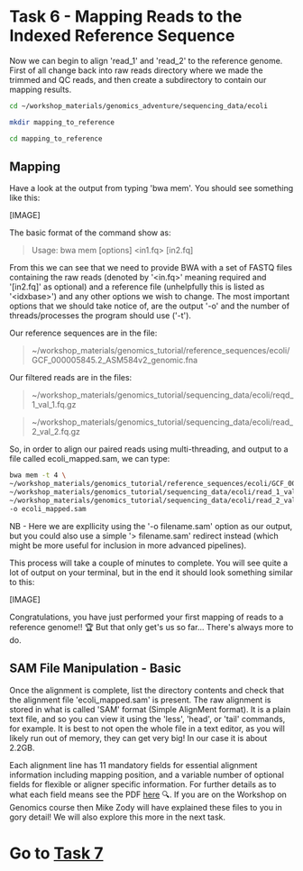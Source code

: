 # Task 6 - Mapping Reads to the Indexed Reference Sequence
Now we can begin to align 'read_1' and 'read_2' to the reference genome. First of all change back into raw reads directory where we made the trimmed and QC reads, and then create a subdirectory to contain our mapping results.
```bash
cd ~/workshop_materials/genomics_adventure/sequencing_data/ecoli

mkdir mapping_to_reference

cd mapping_to_reference
```

## Mapping
Have a look at the output from typing 'bwa mem'. You should see something like this:

[IMAGE]

The basic format of the command show as:

>Usage: bwa mem [options] <idxbase> <in1.fq> [in2.fq]

From this we can see that we need to provide BWA with a set of FASTQ files containing the raw reads (denoted by
'\<in.fq>' meaning required and '[in2.fq]' as optional) and a reference file (unhelpfully this is listed as '\<idxbase>') and any other options we wish to change. The most important options that we should take notice of, are the output '-o' and the number of threads/processes the program should use ('-t').
  
Our reference sequences are in the file:
>~/workshop_materials/genomics_tutorial/reference_sequences/ecoli/GCF_000005845.2_ASM584v2_genomic.fna

Our filtered reads are in the files:
>~/workshop_materials/genomics_tutorial/sequencing_data/ecoli/reqd_1_val_1.fq.gz

>~/workshop_materials/genomics_tutorial/sequencing_data/ecoli/read_2_val_2.fq.gz

So, in order to align our paired reads using multi-threading, and output to a file called ecoli_mapped.sam, we can type:
```bash
bwa mem -t 4 \
~/workshop_materials/genomics_tutorial/reference_sequences/ecoli/GCF_000005845.2_ASM584v2_genomic.fna \
~/workshop_materials/genomics_tutorial/sequencing_data/ecoli/read_1_val_1.fq.gz \
~/workshop_materials/genomics_tutorial/sequencing_data/ecoli/read_2_val_2.fq.gz \
-o ecoli_mapped.sam
```

NB - Here we are expllicity using the '-o filename.sam' option as our output, but you could also use a simple '> filename.sam' redirect instead (which might be more useful for inclusion in more advanced pipelines).

This process will take a couple of minutes to complete. You will see quite a lot of output on your terminal, but in the end it should look something similar to this:

[IMAGE]

Congratulations, you have just performed your first mapping of reads to a reference genome!! :trophy: But that only get's us so far... There's always more to do.

## SAM File Manipulation - Basic
Once the alignment is complete, list the directory contents and check that the alignment file 'ecoli_mapped.sam' is present. The raw alignment is stored in what is called 'SAM' format (Simple AlignMent format). It is a plain text file, and so you can view it using the 'less', 'head', or 'tail' commands, for example. It is best to not open the whole file in a text editor, as you will likely run out of memory, they can get very big! In our case it is about 2.2GB.

Each alignment line has 11 mandatory fields for essential alignment information including mapping position, and a variable number of optional fields for flexible or aligner specific information. For further details as to what each field means see the PDF [here](http://samtools.sourceforge.net/SAM1.pdf) :mag:. If you are on the Workshop on Genomics course then Mike Zody will have explained these files to you in gory detail! We will also explore this more in the next task.


# Go to [Task 7](https://github.com/guyleonard/genomics_adventure/blob/release/chapter_2/task_7.md)
